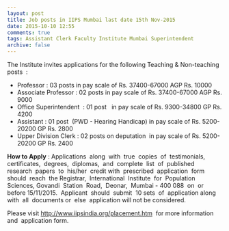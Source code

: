 ```yaml
---
layout: post
title: Job posts in IIPS Mumbai last date 15th Nov-2015   
date: 2015-10-10 12:55
comments: true
tags: Assistant Clerk Faculty Institute Mumbai Superintendent 
archive: false
---
```

The Institute invites applications for the following Teaching & Non-teaching posts  :


- Professor : 03 posts in pay scale of Rs. 37400-67000 AGP Rs. 10000
- Associate Professor : 02 posts in pay scale of Rs. 37400-67000 AGP Rs. 9000 
- Office Superintendent  : 01 post   in pay scale of Rs. 9300-34800 GP Rs. 4200
- Assistant : 01 post  (PWD - Hearing Handicap) in pay scale of Rs. 5200-20200 GP Rs. 2800
- Upper Division Clerk : 02 posts on deputation  in pay scale of Rs. 5200-20200 GP Rs. 2400




**How to Apply** : Applications  along  with  true  copies  of  testimonials,  certificates,  degrees,  diplomas,  and  complete  list  of  published  research  papers  to  his/her  credit with  prescribed  application  form  should  reach  the Registrar,  International  Institute  for  Population  Sciences, Govandi  Station  Road,  Deonar,  Mumbai - 400 088  on  or  before 15/11/2015.  Applicant  should  submit  10 sets  of  application along  with  all  documents or  else  application will not be considered.


Please visit <http://www.iipsindia.org/placement.htm>  for more information  and  application form.



